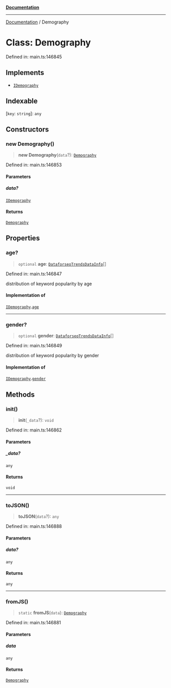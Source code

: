 [**Documentation**](../README.md)

***

[Documentation](../README.md) / Demography

# Class: Demography

Defined in: main.ts:146845

## Implements

- [`IDemography`](../interfaces/IDemography.md)

## Indexable

\[`key`: `string`\]: `any`

## Constructors

### new Demography()

> **new Demography**(`data`?): [`Demography`](Demography.md)

Defined in: main.ts:146853

#### Parameters

##### data?

[`IDemography`](../interfaces/IDemography.md)

#### Returns

[`Demography`](Demography.md)

## Properties

### age?

> `optional` **age**: [`DataforseoTrendsDataInfo`](DataforseoTrendsDataInfo.md)[]

Defined in: main.ts:146847

distribution of keyword popularity by age

#### Implementation of

[`IDemography`](../interfaces/IDemography.md).[`age`](../interfaces/IDemography.md#age)

***

### gender?

> `optional` **gender**: [`DataforseoTrendsDataInfo`](DataforseoTrendsDataInfo.md)[]

Defined in: main.ts:146849

distribution of keyword popularity by gender

#### Implementation of

[`IDemography`](../interfaces/IDemography.md).[`gender`](../interfaces/IDemography.md#gender)

## Methods

### init()

> **init**(`_data`?): `void`

Defined in: main.ts:146862

#### Parameters

##### \_data?

`any`

#### Returns

`void`

***

### toJSON()

> **toJSON**(`data`?): `any`

Defined in: main.ts:146888

#### Parameters

##### data?

`any`

#### Returns

`any`

***

### fromJS()

> `static` **fromJS**(`data`): [`Demography`](Demography.md)

Defined in: main.ts:146881

#### Parameters

##### data

`any`

#### Returns

[`Demography`](Demography.md)
